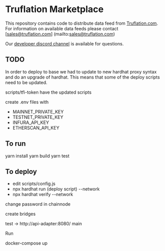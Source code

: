 # Truflation Marketplace

This repository contains code to distribute data feed from
[Truflation.com](https://truflation.com).  For information on
available data feeds please contact [sales@truflation.com]
(mailto:sales@truflation.com)

Our [developer discord
 channel](https://discord.com/channels/945776468452069426/1100899379881181275)
is available for questions.

TODO
----

In order to deploy to base we had to update to new hardhat proxy
syntax and do an upgrade of hardhat.  This means that some of the
deploy scripts need to be updated.

scripts/tfi-token have the updated scripts

create .env files with

* MAINNET_PRIVATE_KEY
* TESTNET_PRIVATE_KEY
* INFURA_API_KEY
* ETHERSCAN_API_KEY

To run
------
yarn install
yarn build
yarn test


To deploy
---------

* edit scripts/config.js
* npx hardhat run (deploy script) --network <network>
* npx hardhat verify --network <network> <contract address> <constructor parameters>


change password in chainnode

create bridges

test -> http://api-adapter:8080/
main

Run

docker-compose up
